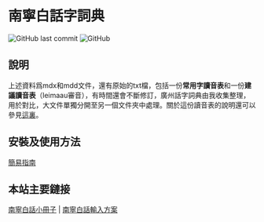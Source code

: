 # 南寧白話字詞典

![GitHub last commit](https://img.shields.io/github/last-commit/leimaau/NaamBaakDict.svg) ![GitHub](https://img.shields.io/github/license/leimaau/naamning-dictionary.svg)

## 說明

上述資料爲mdx和mdd文件，還有原始的txt檔，包括一份**常用字讀音表**和一份**建議讀音表**（leimaau審音），有時間還會不斷修訂，廣州話字詞典由我收集整理，用於對比，大文件單獨分開至另一個文件夾中處理。關於這份讀音表的說明還可以參見[這裏](https://www.pdawiki.com/forum/forum.php?mod=viewthread&tid=23065&extra=page%3D1)。

## 安裝及使用方法

[簡易指南](https://github.com/leimaau/NaamBaakDict/wiki)

## 本站主要鏈接

[南寧白話小冊子](https://leimaau.github.io/book/) | [南寧白話輸入方案](https://github.com/leimaau/naamning_jyutping)

